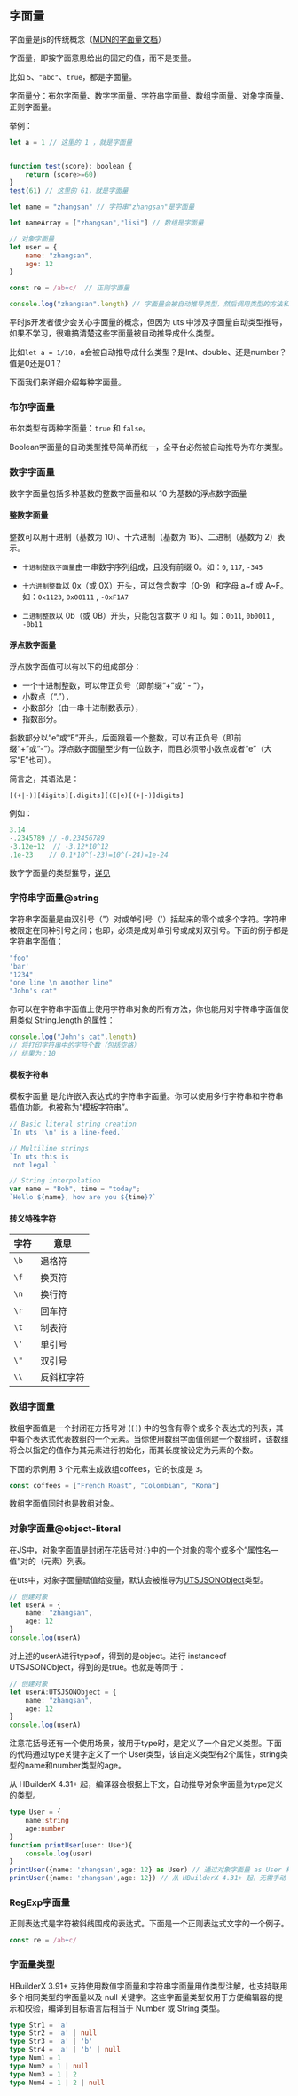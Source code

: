 ## 字面量

字面量是js的传统概念（[MDN的字面量文档](https://developer.mozilla.org/zh-CN/docs/Web/JavaScript/Guide/Grammar_and_types#%E5%AD%97%E9%9D%A2%E9%87%8F)）

字面量，即按字面意思给出的固定的值，而不是变量。

比如 `5`、`"abc"`、`true`，都是字面量。

字面量分：布尔字面量、数字字面量、字符串字面量、数组字面量、对象字面量、正则字面量。

举例：

```js
let a = 1 // 这里的 1 ，就是字面量


function test(score): boolean {
	return (score>=60) 
}
test(61) // 这里的 61，就是字面量

let name = "zhangsan" // 字符串"zhangsan"是字面量

let nameArray = ["zhangsan","lisi"] // 数组是字面量

// 对象字面量
let user = {
	name: "zhangsan",
	age: 12
}

const re = /ab+c/  // 正则字面量

console.log("zhangsan".length) // 字面量会被自动推导类型，然后调用类型的方法和属性

```

平时js开发者很少会关心字面量的概念，但因为 uts 中涉及字面量自动类型推导，如果不学习，很难搞清楚这些字面量被自动推导成什么类型。

比如`let a = 1/10`，a会被自动推导成什么类型？是Int、double、还是number？值是0还是0.1？

下面我们来详细介绍每种字面量。


### 布尔字面量

布尔类型有两种字面量：`true` 和 `false`。

Boolean字面量的自动类型推导简单而统一，全平台必然被自动推导为布尔类型。


### 数字字面量

数字字面量包括多种基数的整数字面量和以 10 为基数的浮点数字面量


#### 整数字面量

整数可以用十进制（基数为 10）、十六进制（基数为 16）、二进制（基数为 2）表示。

- `十进制整数字面量`由一串数字序列组成，且没有前缀 0。如：`0`, `117`, `-345`

- `十六进制整数`以 0x（或 0X）开头，可以包含数字（0-9）和字母 a~f 或 A~F。如：`0x1123`, `0x00111` , `-0xF1A7`

- `二进制整数`以 0b（或 0B）开头，只能包含数字 0 和 1。如：`0b11`, `0b0011` , `-0b11`

#### 浮点数字面量

浮点数字面值可以有以下的组成部分：

- 一个十进制整数，可以带正负号（即前缀“+”或“ - ”），
- 小数点（“.”），
- 小数部分（由一串十进制数表示），
- 指数部分。

指数部分以“e”或“E”开头，后面跟着一个整数，可以有正负号（即前缀“+”或“-”）。浮点数字面量至少有一位数字，而且必须带小数点或者“e”（大写“E”也可）。

简言之，其语法是：

```
[(+|-)][digits][.digits][(E|e)[(+|-)]digits]
```

例如：

```ts
3.14
-.2345789 // -0.23456789
-3.12e+12  // -3.12*10^12
.1e-23    // 0.1*10^(-23)=10^(-24)=1e-24
```

数字字面量的类型推导，[详见](data-type.md#autotypefornumber)

### 字符串字面量@string

字符串字面量是由双引号（"）对或单引号（'）括起来的零个或多个字符。字符串被限定在同种引号之间；也即，必须是成对单引号或成对双引号。下面的例子都是字符串字面值：

```ts
"foo"
'bar'
"1234"
"one line \n another line"
"John's cat"
```

你可以在字符串字面值上使用字符串对象的所有方法，你也能用对字符串字面值使用类似 String.length 的属性：

```ts
console.log("John's cat".length)
// 将打印字符串中的字符个数（包括空格）
// 结果为：10
```

#### 模板字符串

模板字面量 是允许嵌入表达式的字符串字面量。你可以使用多行字符串和字符串插值功能。也被称为“模板字符串”。

```ts
// Basic literal string creation
`In uts '\n' is a line-feed.`

// Multiline strings
`In uts this is
 not legal.`

// String interpolation
var name = "Bob", time = "today";
`Hello ${name}, how are you ${time}?`
```

#### 转义特殊字符

|字符	|意思		|
|--		|--			|
|`\b`	|退格符		|
|`\f`	|换页符		|
|`\n`	|换行符		|
|`\r`	|回车符		|
|`\t`	|制表符		|
|`\'`	|单引号		|
|`\"`	|双引号		|
|`\\`	|反斜杠字符	|


### 数组字面量

数组字面值是一个封闭在方括号对 (`[]`) 中的包含有零个或多个表达式的列表，其中每个表达式代表数组的一个元素。当你使用数组字面值创建一个数组时，该数组将会以指定的值作为其元素进行初始化，而其长度被设定为元素的个数。

下面的示例用 3 个元素生成数组coffees，它的长度是 `3`。

```js
const coffees = ["French Roast", "Colombian", "Kona"]
```

数组字面值同时也是数组对象。


### 对象字面量@object-literal

在JS中，对象字面值是封闭在花括号对`{}`中的一个对象的零个或多个“属性名—值”对的（元素）列表。

在uts中，对象字面量赋值给变量，默认会被推导为[UTSJSONObject](data-type.md#utsjsonobject)类型。

```ts
// 创建对象
let userA = {
	name: "zhangsan",
	age: 12
}
console.log(userA)
```

对上述的userA进行typeof，得到的是object。进行 instanceof UTSJSONObject，得到的是true。也就是等同于：

```ts
// 创建对象
let userA:UTSJSONObject = {
	name: "zhangsan",
	age: 12
}
console.log(userA)
```

注意花括号还有一个使用场景，被用于type时，是定义了一个自定义类型。下面的代码通过type关键字定义了一个 User类型，该自定义类型有2个属性，string类型的name和number类型的age。

从 HBuilderX 4.31+ 起，编译器会根据上下文，自动推导对象字面量为type定义的类型。
```ts
type User = {
	name:string
	age:number
}
function printUser(user: User){
	console.log(user) 
}
printUser({name: 'zhangsan',age: 12} as User) // 通过对象字面量 as User 构造一个 type 定义的 User 对象
printUser({name: 'zhangsan',age: 12}) // 从 HBuilderX 4.31+ 起，无需手动 as User

```

<!-- 
#### 如何使用对象字面量

在传统JS中，对象字面量的返回结果就是一个通用的object. 但是在 kotlin / swift 它是一个 支持下标访问，成员迭代等特性的看上去像是一个`object`的 `UTSJSONObject`实现。

我们可以使用下标、成员名称直接访问:
```js
let arrayObj = JSON.parse('["a","b","c"]')
console.log(arrayObj[0])

let userA = {
	name: "zhangsan",
	age: 12
}
console.log(user['name'])
```

也可以将其转换为Map对象，再实现遍历
```js
let userA = {
	name: "zhangsan",
	age: 12
}
let userMap = userA.toMap()
userMap.forEach(function(key:string,value:any){
    console.log(key)
    console.log(value)
})
```
 -->
### RegExp字面量

正则表达式是字符被斜线围成的表达式。下面是一个正则表达式文字的一个例子。

```ts
const re = /ab+c/
```

### 字面量类型

HBuilderX 3.91+ 支持使用数值字面量和字符串字面量用作类型注解，也支持联用多个相同类型的字面量以及 null 关键字。这些字面量类型仅用于方便编辑器的提示和校验，编译到目标语言后相当于 Number 或 String 类型。

```ts
type Str1 = 'a'
type Str2 = 'a' | null
type Str3 = 'a' | 'b'
type Str4 = 'a' | 'b' | null
type Num1 = 1
type Num2 = 1 | null
type Num3 = 1 | 2
type Num4 = 1 | 2 | null
```
